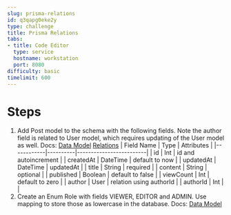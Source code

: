 ```yaml
---
slug: prisma-relations
id: q3qapg0eke2y
type: challenge
title: Prisma Relations
tabs:
- title: Code Editor
  type: service
  hostname: workstation
  port: 8080
difficulty: basic
timelimit: 600
---
```

Steps
======
1. Add Post model to the schema with the following fields. Note the author field is related to User model, which requires updating of the User model as well. Docs: [Data Model](https://www.prisma.io/docs/concepts/components/prisma-schema/data-model) [Relations](https://www.prisma.io/docs/concepts/components/prisma-schema/relations)
    | Field Name | Type     | Attributes              |
    |------------|----------|-------------------------|
    | id         | Int      | id and autoincrement    |
    | createdAt  | DateTime | default to now          |
    | updatedAt  | DateTime | updatedAt               |
    | title      | String   | required                |
    | content    | String   | optional                |
    | published  | Boolean  | default to false        |
    | viewCount  | Int      | default to zero         |
    | author     | User     | relation using authorId |
    | authorId   | Int      |                         |
1. Create an Enum Role with fields VIEWER, EDITOR and ADMIN. Use mapping to store those as lowercase in the database. Docs: [Data Model](https://www.prisma.io/docs/concepts/components/prisma-schema/data-model)

